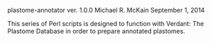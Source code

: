 plastome-annotator ver. 1.0.0
Michael R. McKain September 1, 2014

This series of Perl scripts is designed to function with Verdant: The Plastome Database in order to prepare annotated plastomes.